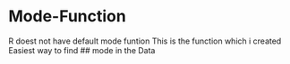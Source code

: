 # Mode-Function

R doest not have default mode funtion 
This is the function which i created Easiest way to find ## mode in the Data 
